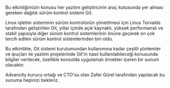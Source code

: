 Bu etkinliğimizin konusu her yazılım geliştiricinin araç kutusunda yer alması 
gereken dağıtık sürüm kontrol sistemi Git.

Linux işletim sisteminin sürüm kontrolünün yönetilmesi için Linus Torvalds 
tarafından geliştirilen Git, yıllar içinde açık kaynaklı, yüksek performanslı 
ve stabil yapısıyla diğer sürüm kontrol sistemlerinin önüne geçerek en çok 
tercih edilen sürüm kontrol sistemlerinden biri oldu.

Bu etkinlikte, Git sistemi kurulumundan kullanımına kadar çeşitli yöntemler ve 
ipuçları ile yazılım projelerinde Git'in nasıl kullanılabileceği konusunda 
bilgiler verilecek, özellikle konsolda uygulamalı örnekler içeren bir sunum 
olacaktır.

Advancity kurucu ortağı ve CTO'su olan Zafer Gürel tarafından yapılacak bu 
sunuma hepinizi bekleriz.


